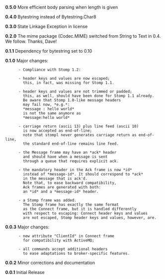 __0.5.0__ More efficient body parsing when length is given

__0.4.0__ Bytestring instead of Bytestring.Char8

__0.3.0__ State Linkage Exception in license

__0.2.0__ The mime package (Codec.MIME) switched from String
          to Text in 0.4. We follow. Thanks, Dave!

__0.1.1__ Dependency for bytestring set to 0.10


__0.1.0__ Major changes:

          - Compliance with Stomp 1.2:

          - header keys and values are now escaped;
            this, in fact, was missing for Stomp 1.1.

          - header keys and values are not trimmed or padded;
            this, as well, should have been done for Stomp 1.1 already.
            Be aware that Stomp 1.0-like message headers
            may fail now, *e.g.*:
            *message : hello world*
            is not the same anymore as
            *message:hello world*

          - carriage return (ascii 13) plus line feed (ascii 10) 
            is now accepted as end-of-line;
            note that stompl never generates carriage return as end-of-line,
            the standard end-of-line remains line feed.

          - the Message frame may have an *ack* header 
            and should have when a message is sent 
            through a queue that requires explicit ack.

          - the mandatory header in the Ack frame is now *id*
            instead of *message-id*. It should correspond to *ack*
            in the message that is ack'd.
            Note that, to ease backward compatibility,
            Ack frames are generated with both: 
            an *id* and a *message-id* header.

          - a Stomp frame was added.
            The Stomp frame has exactly the same format
            as the Connect frame, but it is handled differently
            with respect to escaping: Connect header keys and values 
            are not escaped, Stomp header keys and values, however, are.

__0.0.3__ Major changes:

          - new attribute "ClientId" in Connect frame 
            for compatibility with ActiveMQ; 

          - all commands accept additional headers
            to ease adaptations to broker-specific features. 

__0.0.2__ Minor corrections and documentation

__0.0.1__ Initial Release
